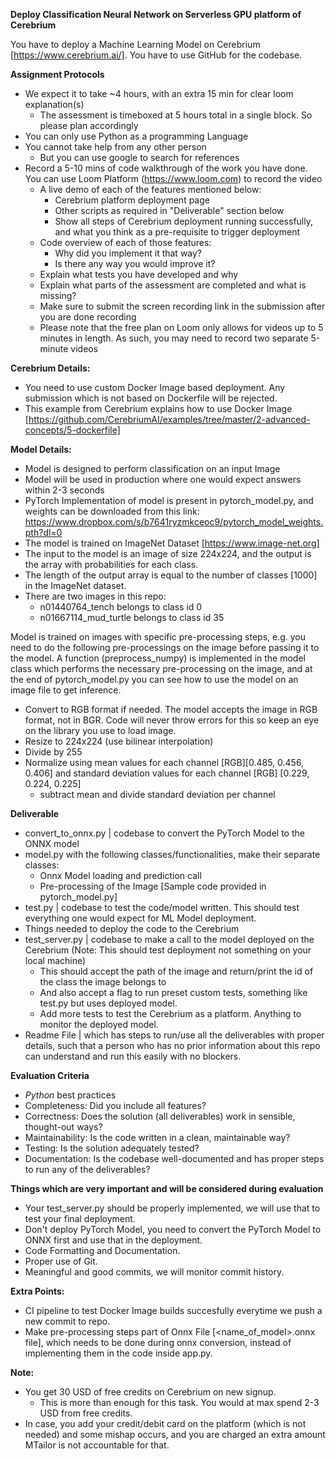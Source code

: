 **Deploy Classification Neural Network on Serverless GPU platform of Cerebrium**


You have to deploy a Machine Learning Model on Cerebrium [https://www.cerebrium.ai/].
You have to use GitHub for the codebase.

**Assignment Protocols**
- We expect it to take ~4 hours, with an extra 15 min for clear loom explanation(s)
    - The assessment is timeboxed at 5 hours total in a single block. So please plan accordingly
- You can only use Python as a programming Language
- You cannot take help from any other person
    - But you can use google to search for references
- Record a 5-10 mins of code walkthrough of the work you have done. You can use Loom Platform (https://www.loom.com) to record the video
    - A live demo of each of the features mentioned below:
        - Cerebrium platform deployment page
        - Other scripts as required in "Deliverable" section below
        - Show all steps of Cerebrium deployment running successfully, and what you think as a pre-requisite to trigger deployment
    - Code overview of each of those features:
        - Why did you implement it that way?
        - Is there any way you would improve it?
    - Explain what tests you have developed and why
    - Explain what parts of the assessment are completed and what is missing?
    - Make sure to submit the screen recording link in the submission after you are done recording
    - Please note that the free plan on Loom only allows for videos up to 5 minutes in length. As such, you may need to record two separate 5-minute videos

**Cerebrium Details:**
- You need to use custom Docker Image based deployment. Any submission which is not based on Dockerfile will be rejected.
- This example from Cerebrium explains how to use Docker Image [https://github.com/CerebriumAI/examples/tree/master/2-advanced-concepts/5-dockerfile]


**Model Details:**
- Model is designed to perform classification on an input Image
- Model will be used in production where one would expect answers within 2-3 seconds
- PyTorch Implementation of model is present in pytorch_model.py, and weights can be downloaded from this link: https://www.dropbox.com/s/b7641ryzmkceoc9/pytorch_model_weights.pth?dl=0
- The model is trained on ImageNet Dataset [https://www.image-net.org]
- The input to the model is an image of size 224x224, and the output is the array with probabilities for each class.
- The length of the output array is equal to the number of classes [1000] in the ImageNet dataset.
- There are two images in this repo:
    - n01440764_tench belongs to class id 0
    - n01667114_mud_turtle belongs to class id 35

Model is trained on images with specific pre-processing steps, e.g. you need to do the following pre-processings on the image before passing it to the model. A function (preprocess_numpy) is implemented in the model class which performs the necessary pre-processing on the image, and at the end of pytorch_model.py you can see how to use the model on an image file to get inference.
- Convert to RGB format if needed. The model accepts the image in RGB format, not in BGR. Code will never throw errors for this so keep an eye on the library you use to load image.
- Resize to 224x224 (use bilinear interpolation)
- Divide by 255
- Normalize using mean values for each channel [RGB][0.485, 0.456, 0.406] and standard deviation values for each channel [RGB] [0.229, 0.224, 0.225]
    - subtract mean and divide standard deviation per channel

**Deliverable**
- convert_to_onnx.py | codebase to convert the PyTorch Model to the ONNX model
- model.py with the following classes/functionalities, make their separate classes:
    - Onnx Model loading and prediction call
    - Pre-processing of the Image [Sample code provided in pytorch_model.py]
- test.py | codebase to test the code/model written. This should test everything one would expect for ML Model deployment.
- Things needed to deploy the code to the Cerebrium
- test_server.py | codebase to make a call to the model deployed on the Cerebrium (Note: This should test deployment not something on your local machine)
    - This should accept the path of the image and return/print the id of the class the image belongs to
    - And also accept a flag to run preset custom tests, something like test.py but uses deployed model.
    - Add more tests to test the Cerebrium as a platform. Anything to monitor the deployed model.
- Readme File | which has steps to run/use all the deliverables with proper details, such that a person who has no prior information about this repo can understand and run this easily with no blockers.

**Evaluation Criteria**
 - *Python* best practices
 - Completeness: Did you include all features?
 - Correctness: Does the solution (all deliverables) work in sensible, thought-out ways?
 - Maintainability: Is the code written in a clean, maintainable way?
 - Testing: Is the solution adequately tested?
 - Documentation: Is the codebase well-documented and has proper steps to run any of the deliverables?

**Things which are very important and will be considered during evaluation**
- Your test_server.py should be properly implemented, we will use that to test your final deployment.
- Don't deploy PyTorch Model, you need to convert the PyTorch Model to ONNX first and use that in the deployment.
- Code Formatting and Documentation.
- Proper use of Git.
- Meaningful and good commits, we will monitor commit history.

**Extra Points:**
- CI pipeline to test Docker Image builds succesfully everytime we push a new commit to repo.
- Make pre-processing steps part of Onnx File [<name_of_model>.onnx file], which needs to be done during onnx conversion, instead of implementing them in the code inside app.py.

**Note:**
- You get 30 USD of free credits on Cerebrium on new signup.
    - This is more than enough for this task. You would at max spend 2-3 USD from free credits.
- In case, you add your credit/debit card on the platform (which is not needed) and some mishap occurs, and you are charged an extra amount MTailor is not accountable for that.
